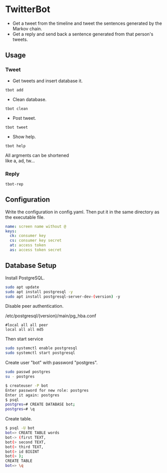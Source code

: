 # TwitterBot

- Get a tweet from the timeline and tweet the sentences generated by the Markov chain.  
- Get a reply and send back a sentence generated from that person's tweets.

## Usage

### Tweet

- Get tweets and insert database it.
```
tbot add
```

- Clean database.
```
tbot clean
```

- Post tweet.
```
tbot tweet
```

- Show help.
```
tbot help
```

All argments can be shortened  
like a, ad, tw...

### Reply

```
tbot-rep
```

## Configuration

Write the configuration in config.yaml. Then put it in the same directory as the executable file.

```yaml:config.yaml
name: screen name without @
keys:
  ck: consumer key
  cs: consumer key secret
  at: access token
  as: access token secret
```

## Database Setup

Install PostgreSQL.

```bash
sudo apt update
sudo apt install postgresql -y
sudo apt install postgresql-server-dev-(version) -y
```

Disable peer authentication.  

/etc/postgresql/(version)/main/pg_hba.conf
```
#local all all peer
local all all md5
```

Then start service

```bash
sudo systemctl enable postgresql
sudo systemctl start postgresql
```

Create user "bot" with password "postgres".

```bash
sudo passwd postgres
su - postgres

$ createuser -P bot
Enter password for new role: postgres
Enter it again: postgres
$ psql
postgres=# CREATE DATABASE bot;
postgres=# \q
```

Create table.
```bash
$ psql -U bot
bot=> CREATE TABLE words
bot-> (first TEXT,
bot(> second TEXT,
bot(> third TEXT,
bot(> id BIGINT
bot(> );
CREATE TABLE
bot=> \q
```
